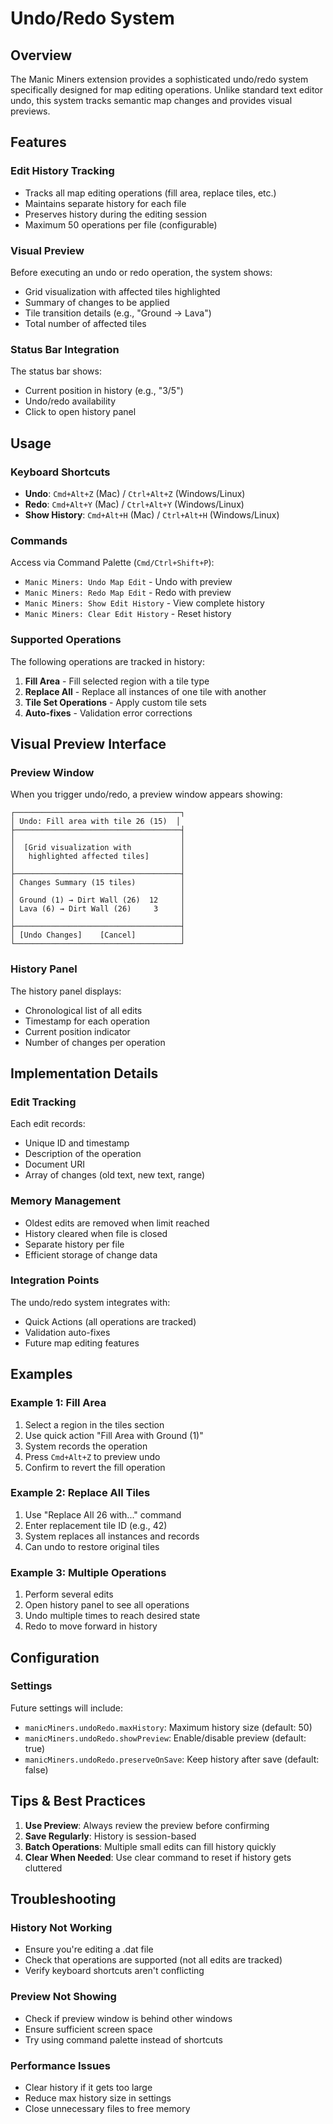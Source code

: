 # Undo/Redo System

## Overview
The Manic Miners extension provides a sophisticated undo/redo system specifically designed for map editing operations. Unlike standard text editor undo, this system tracks semantic map changes and provides visual previews.

## Features

### Edit History Tracking
- Tracks all map editing operations (fill area, replace tiles, etc.)
- Maintains separate history for each file
- Preserves history during the editing session
- Maximum 50 operations per file (configurable)

### Visual Preview
Before executing an undo or redo operation, the system shows:
- Grid visualization with affected tiles highlighted
- Summary of changes to be applied
- Tile transition details (e.g., "Ground → Lava")
- Total number of affected tiles

### Status Bar Integration
The status bar shows:
- Current position in history (e.g., "3/5")
- Undo/redo availability
- Click to open history panel

## Usage

### Keyboard Shortcuts
- **Undo**: `Cmd+Alt+Z` (Mac) / `Ctrl+Alt+Z` (Windows/Linux)
- **Redo**: `Cmd+Alt+Y` (Mac) / `Ctrl+Alt+Y` (Windows/Linux)
- **Show History**: `Cmd+Alt+H` (Mac) / `Ctrl+Alt+H` (Windows/Linux)

### Commands
Access via Command Palette (`Cmd/Ctrl+Shift+P`):
- `Manic Miners: Undo Map Edit` - Undo with preview
- `Manic Miners: Redo Map Edit` - Redo with preview
- `Manic Miners: Show Edit History` - View complete history
- `Manic Miners: Clear Edit History` - Reset history

### Supported Operations
The following operations are tracked in history:
1. **Fill Area** - Fill selected region with a tile type
2. **Replace All** - Replace all instances of one tile with another
3. **Tile Set Operations** - Apply custom tile sets
4. **Auto-fixes** - Validation error corrections

## Visual Preview Interface

### Preview Window
When you trigger undo/redo, a preview window appears showing:

```
┌─────────────────────────────────────┐
│ Undo: Fill area with tile 26 (15)  │
├─────────────────────────────────────┤
│                                     │
│  [Grid visualization with           │
│   highlighted affected tiles]       │
│                                     │
├─────────────────────────────────────┤
│ Changes Summary (15 tiles)          │
│                                     │
│ Ground (1) → Dirt Wall (26)  12     │
│ Lava (6) → Dirt Wall (26)     3     │
│                                     │
├─────────────────────────────────────┤
│ [Undo Changes]    [Cancel]          │
└─────────────────────────────────────┘
```

### History Panel
The history panel displays:
- Chronological list of all edits
- Timestamp for each operation
- Current position indicator
- Number of changes per operation

## Implementation Details

### Edit Tracking
Each edit records:
- Unique ID and timestamp
- Description of the operation
- Document URI
- Array of changes (old text, new text, range)

### Memory Management
- Oldest edits are removed when limit reached
- History cleared when file is closed
- Separate history per file
- Efficient storage of change data

### Integration Points
The undo/redo system integrates with:
- Quick Actions (all operations are tracked)
- Validation auto-fixes
- Future map editing features

## Examples

### Example 1: Fill Area
1. Select a region in the tiles section
2. Use quick action "Fill Area with Ground (1)"
3. System records the operation
4. Press `Cmd+Alt+Z` to preview undo
5. Confirm to revert the fill operation

### Example 2: Replace All Tiles
1. Use "Replace All 26 with..." command
2. Enter replacement tile ID (e.g., 42)
3. System replaces all instances and records
4. Can undo to restore original tiles

### Example 3: Multiple Operations
1. Perform several edits
2. Open history panel to see all operations
3. Undo multiple times to reach desired state
4. Redo to move forward in history

## Configuration

### Settings
Future settings will include:
- `manicMiners.undoRedo.maxHistory`: Maximum history size (default: 50)
- `manicMiners.undoRedo.showPreview`: Enable/disable preview (default: true)
- `manicMiners.undoRedo.preserveOnSave`: Keep history after save (default: false)

## Tips & Best Practices

1. **Use Preview**: Always review the preview before confirming
2. **Save Regularly**: History is session-based
3. **Batch Operations**: Multiple small edits can fill history quickly
4. **Clear When Needed**: Use clear command to reset if history gets cluttered

## Troubleshooting

### History Not Working
- Ensure you're editing a .dat file
- Check that operations are supported (not all edits are tracked)
- Verify keyboard shortcuts aren't conflicting

### Preview Not Showing
- Check if preview window is behind other windows
- Ensure sufficient screen space
- Try using command palette instead of shortcuts

### Performance Issues
- Clear history if it gets too large
- Reduce max history size in settings
- Close unnecessary files to free memory
